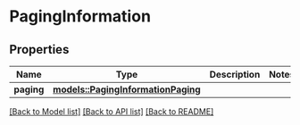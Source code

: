 # PagingInformation

## Properties

Name | Type | Description | Notes
------------ | ------------- | ------------- | -------------
**paging** | [**models::PagingInformationPaging**](PagingInformation_paging.md) |  | 

[[Back to Model list]](../README.md#documentation-for-models) [[Back to API list]](../README.md#documentation-for-api-endpoints) [[Back to README]](../README.md)


